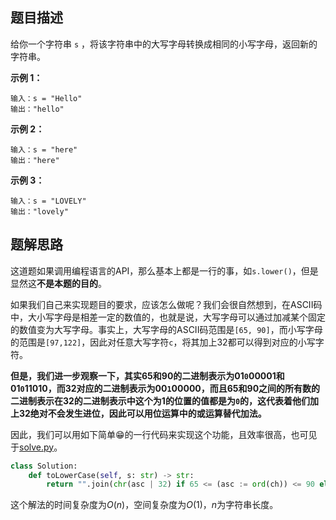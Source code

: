 ## 题目描述

给你一个字符串 `s` ，将该字符串中的大写字母转换成相同的小写字母，返回新的字符串。

**示例 1：**

```
输入：s = "Hello"
输出："hello"
```

**示例 2：**

```
输入：s = "here"
输出："here"
```

**示例 3：**

```
输入：s = "LOVELY"
输出："lovely"
```

## 题解思路

这道题如果调用编程语言的API，那么基本上都是一行的事，如`s.lower()`，但是显然这**不是本题的目的**。

如果我们自己来实现题目的要求，应该怎么做呢？我们会很自然想到，在ASCII码中，大小写字母是相差一定的数值的，也就是说，大写字母可以通过加减某个固定的数值变为大写字母。事实上，大写字母的ASCII码范围是`[65, 90]`，而小写字母的范围是`[97,122]`，因此对任意大写字符`c`，将其加上32都可以得到对应的小写字符。

**但是，我们进一步观察一下，其实65和90的二进制表示为01`0`00001和01`0`11010，而32对应的二进制表示为00`1`00000，而且65和90之间的所有数的二进制表示在32的二进制表示中这个为1的位置的值都是为`0`的，这代表着他们加上32绝对不会发生进位，因此可以用位运算中的或运算替代加法。**

因此，我们可以用如下简单😁的一行代码来实现这个功能，且效率很高，也可见于[solve.py](./solve.py)。

```python
class Solution:
    def toLowerCase(self, s: str) -> str:
        return "".join(chr(asc | 32) if 65 <= (asc := ord(ch)) <= 90 else ch for ch in s)
```

这个解法的时间复杂度为$O(n)$，空间复杂度为$O(1)$，$n$为字符串长度。
